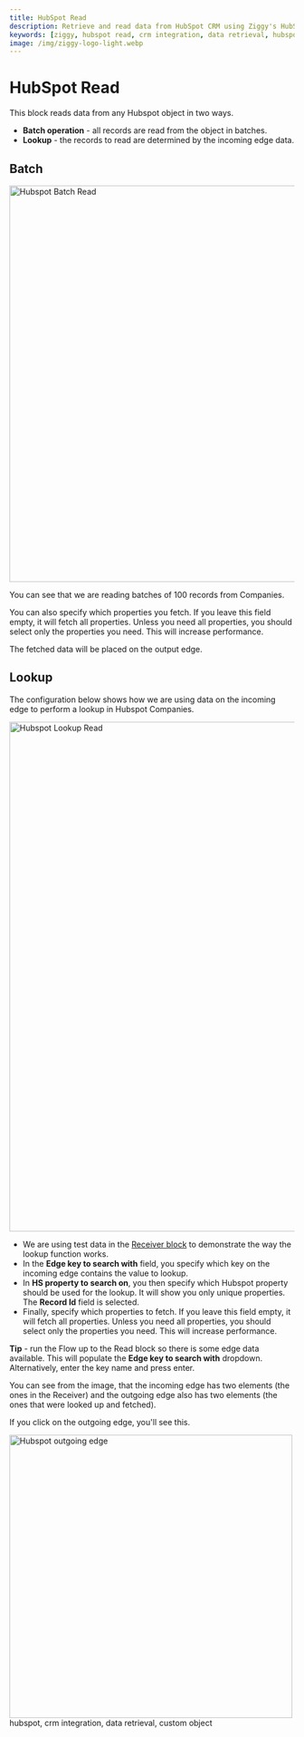 ```yaml
---
title: HubSpot Read
description: Retrieve and read data from HubSpot CRM using Ziggy's HubSpot Read block. Step-by-step guide for HubSpot data integration flows.
keywords: [ziggy, hubspot read, crm integration, data retrieval, hubspot api]
image: /img/ziggy-logo-light.webp
---
```


# HubSpot Read

This block reads data from any Hubspot object in two ways.

- **Batch operation** - all records are read from the object in batches.
- **Lookup** - the records to read are determined by the incoming edge data.

## Batch

<img src="/img/flows/blocks/hubspot/hubspot-read-batch.png" alt="Hubspot Batch Read" width="700" />

You can see that we are reading batches of 100 records from Companies.

You can also specify which properties you fetch. If you leave this field empty, it will fetch all properties. 
Unless you need all properties, you should select only the properties you need. This will increase performance.

The fetched data will be placed on the output edge.

## Lookup
The configuration below shows how we are using data on the incoming edge to perform a lookup in Hubspot Companies.

<img src="/img/flows/blocks/hubspot/hubspot-read-lookup.png" alt="Hubspot Lookup Read" width="900" />

- We are using test data in the [Receiver block](/user-guide/block-types/core/Receiver) to demonstrate the way the lookup function works.
- In the **Edge key to search with** field, you specify which key on the incoming edge contains the value to lookup.
- In **HS property to search on**, you then specify which Hubspot property should be used for the lookup. It will show you only unique properties. The **Record Id** field is selected. 
- Finally, specify which properties to fetch. If you leave this field empty, it will fetch all properties.
  Unless you need all properties, you should select only the properties you need. This will increase performance.

**Tip** - run the Flow up to the Read block so there is some edge data available. 
This will populate the **Edge key to search with** dropdown. Alternatively, enter the key name and press enter.

You can see from the image, that the incoming edge has two elements (the ones in the Receiver) 
and the outgoing edge also has two elements (the ones that were looked up and fetched).

If you click on the outgoing edge, you'll see this.

<img src="/img/flows/blocks/hubspot/hubspot-read-lookup-outgoing.png" alt="Hubspot outgoing edge" width="500" />

<div class="keywords">hubspot, crm integration, data retrieval, custom object</div>
<div class="ai-info"></div>